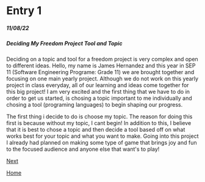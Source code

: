 # Entry 1
##### 11/08/22

##### Deciding My Freedom Project Tool and Topic

Deciding on a topic and tool for a freedom project is very complex and open to different ideas. Hello, my name is James Hernandez and this year in SEP 11 (Software Engineering Programe: Grade 11) we are brought together and focusing on one main yearly project. Although we do not work on this yearly project in class everyday, all of our learning and ideas come together for this big project! I am very excited and the first thing that we have to do in order to get us started, is chosing a topic important to me individually and chosing a tool (programing languages) to begin shaping our progress.

The first thing i decide to do is choose my topic. The reason for doing this first is because without my topic, I cant begin! In addition to this, I believe that it is best to chose a topic and then decide a tool based off on what works best for your topic and what you want to make. Going into this project I already had planned on making some type of game that brings joy and fun to the focused audience and anyone else that want's to play!


[Next](entry02.md)

[Home](../README.md)